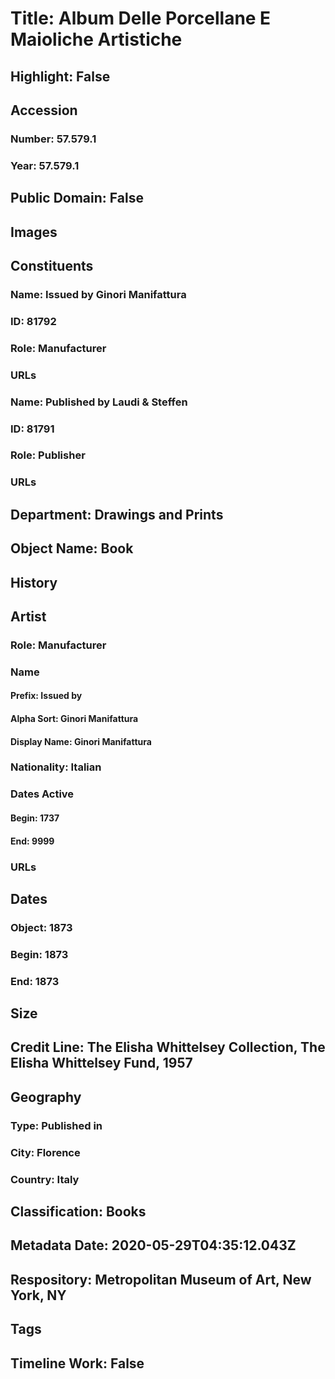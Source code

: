 # Title: Album Delle Porcellane E Maioliche Artistiche
## Highlight: False
## Accession
### Number: 57.579.1
### Year: 57.579.1
## Public Domain: False
## Images
## Constituents
### Name: Issued by Ginori Manifattura
### ID: 81792
### Role: Manufacturer
### URLs
### Name: Published by Laudi &amp; Steffen
### ID: 81791
### Role: Publisher
### URLs
## Department: Drawings and Prints
## Object Name: Book
## History
## Artist
### Role: Manufacturer
### Name
#### Prefix: Issued by
#### Alpha Sort: Ginori Manifattura
#### Display Name: Ginori Manifattura
### Nationality: Italian
### Dates Active
#### Begin: 1737
#### End: 9999
### URLs
## Dates
### Object: 1873
### Begin: 1873
### End: 1873
## Size
## Credit Line: The Elisha Whittelsey Collection, The Elisha Whittelsey Fund, 1957
## Geography
### Type: Published in
### City: Florence
### Country: Italy
## Classification: Books
## Metadata Date: 2020-05-29T04:35:12.043Z
## Respository: Metropolitan Museum of Art, New York, NY
## Tags
## Timeline Work: False